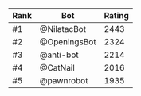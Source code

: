 Rank|Bot|Rating
---|---|---
#1|@NilatacBot|2443
#2|@OpeningsBot|2324
#3|@anti-bot|2214
#4|@CatNail|2016
#5|@pawnrobot|1935
